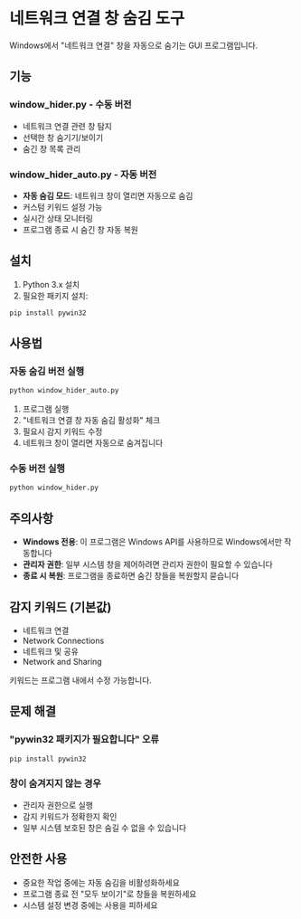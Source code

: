 # 네트워크 연결 창 숨김 도구

Windows에서 "네트워크 연결" 창을 자동으로 숨기는 GUI 프로그램입니다.

## 기능

### window_hider.py - 수동 버전
- 네트워크 연결 관련 창 탐지
- 선택한 창 숨기기/보이기
- 숨긴 창 목록 관리

### window_hider_auto.py - 자동 버전
- **자동 숨김 모드**: 네트워크 창이 열리면 자동으로 숨김
- 커스텀 키워드 설정 가능
- 실시간 상태 모니터링
- 프로그램 종료 시 숨긴 창 자동 복원

## 설치

1. Python 3.x 설치
2. 필요한 패키지 설치:
```bash
pip install pywin32
```

## 사용법

### 자동 숨김 버전 실행
```bash
python window_hider_auto.py
```

1. 프로그램 실행
2. "네트워크 연결 창 자동 숨김 활성화" 체크
3. 필요시 감지 키워드 수정
4. 네트워크 창이 열리면 자동으로 숨겨집니다

### 수동 버전 실행
```bash
python window_hider.py
```

## 주의사항

- **Windows 전용**: 이 프로그램은 Windows API를 사용하므로 Windows에서만 작동합니다
- **관리자 권한**: 일부 시스템 창을 제어하려면 관리자 권한이 필요할 수 있습니다
- **종료 시 복원**: 프로그램을 종료하면 숨긴 창들을 복원할지 묻습니다

## 감지 키워드 (기본값)

- 네트워크 연결
- Network Connections
- 네트워크 및 공유
- Network and Sharing

키워드는 프로그램 내에서 수정 가능합니다.

## 문제 해결

### "pywin32 패키지가 필요합니다" 오류
```bash
pip install pywin32
```

### 창이 숨겨지지 않는 경우
- 관리자 권한으로 실행
- 감지 키워드가 정확한지 확인
- 일부 시스템 보호된 창은 숨길 수 없을 수 있습니다

## 안전한 사용

- 중요한 작업 중에는 자동 숨김을 비활성화하세요
- 프로그램 종료 전 "모두 보이기"로 창들을 복원하세요
- 시스템 설정 변경 중에는 사용을 피하세요